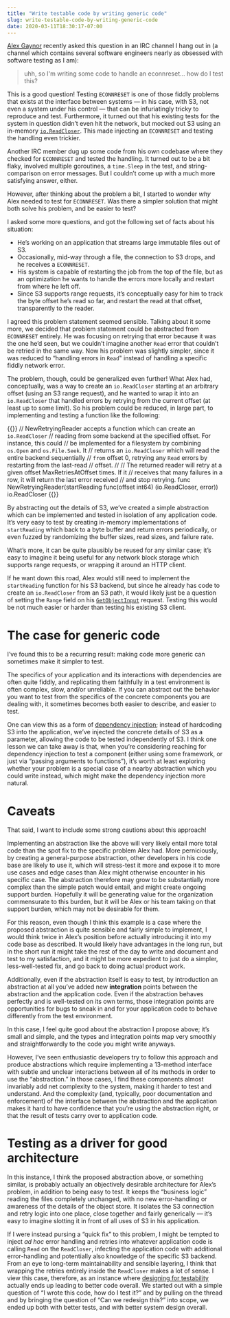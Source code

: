 ```yaml
---
title: "Write testable code by writing generic code"
slug: write-testable-code-by-writing-generic-code
date: 2020-03-11T18:30:17-07:00
---
```

[Alex Gaynor](https://alexgaynor.net/) recently asked this question in an IRC channel I hang out in (a channel which contains several software engineers nearly as obsessed with software testing as I am):


> uhh, so I'm writing some code to handle an econnreset... how do I test this?

This is a good question! Testing `ECONNRESET` is one of those fiddly problems that exists at the interface between systems — in his case, with S3, not even a system under his control — that can be infuriatingly tricky to reproduce and test. Furthermore, it turned out that his existing tests for the system in question didn’t even hit the network, but mocked out S3 using an in-memory [`io.ReadCloser`](https://golang.org/pkg/io/#ReadCloser). This made injecting an `ECONNRESET` and testing the handling even trickier.

Another IRC member dug up some code from his own codebase where they checked for `ECONNRESET` and tested the handling. It turned out to be a bit flaky, involved multiple goroutines, a `time.Sleep` in the test, and string-comparison on error messages. But I couldn’t come up with a much more satisfying answer, either.

However, after thinking about the problem a bit, I started to wonder *why* Alex needed to test for `ECONNRESET`. Was there a simpler solution that might both solve his problem, and be easier to test?

I asked some more questions, and got the following set of facts about his situation:

- He’s working on an application that streams large immutable files out of S3.
- Occasionally, mid-way through a file, the connection to S3 drops, and he receives a `ECONNRESET`.
- His system is capable of restarting the job from the top of the file, but as an optimization he wants to handle the errors more locally and restart from where he left off.
- Since S3 supports range requests, it’s conceptually easy for him to track the byte offset he’s read so far, and restart the read at that offset, transparently to the reader.

I agreed this problem statement seemed sensible. Talking about it some more, we decided that problem statement could be abstracted from `ECONNRESET` entirely. He was focusing on retrying that error because it was the one he’d seen, but we couldn’t imagine another `Read` error that couldn’t be retried in the same way. Now his problem was slightly simpler, since it was reduced to “handling errors in `Read`" instead of handling a specific fiddly network error.

The problem, though, could be generalized even further! What Alex had, conceptually, was a way to create an `io.ReadCloser` starting at an arbitrary offset (using an S3 range request), and he wanted to wrap it into an `io.ReadCloser` that handled errors by retrying from the current offset (at least up to some limit). So his problem could be reduced, in large part, to implementing and testing a function like the following:


{{<highlight go>}}
    // NewRetryingReader accepts a function which can create an `io.ReadCloser`
    // reading from some backend at the specified offset. For instance, this could
    // be implemented for a filesystem by combining `os.Open` and `os.File.Seek`. It
    // returns an `io.ReadCloser` which will read the entire backend sequentially
    // `from` offset 0, retrying any `Read` errors by restarting from the last-read
    // offset.
    //
    // The returned reader will retry at a given offset MaxRetriesAtOffset times. If it
    // receives that many failures in a row, it will return the last error received
    // and stop retrying.
    func NewRetryingReader(startReading func(offset int64) (io.ReadCloser, error)) io.ReadCloser
{{</highlight>}}

By abstracting out the details of S3, we’ve created a simple abstraction which can be implemented and tested in isolation of any application code. It’s very easy to test by creating in-memory implementations of `startReading` which back to a byte buffer and return errors periodically, or even fuzzed by randomizing the buffer sizes, read sizes, and failure rate.

What’s more, it can be quite plausibly be reused for any similar case; it’s easy to imagine it being useful for any network block storage which supports range requests, or wrapping it around an HTTP client.

If he want down this road, Alex would still need to implement the `startReading` function for his S3 backend, but since he already has code to create an `io.ReadCloser` from an S3 path, it would likely just be a question of setting the `Range` field on his [`GetObjectInput`](https://pkg.go.dev/github.com/aws/aws-sdk-go/service/s3?tab=doc#GetObjectInput) request. Testing this would be not much easier or harder than testing his existing S3 client.

# The case for generic code

I’ve found this to be a recurring result: making code more generic can sometimes make it simpler to test.

The specifics of your application and its interactions with dependencies are often quite fiddly, and replicating them faithfully in a test environment is often complex, slow, and/or unreliable. If you can abstract out the behavior you want to test from the specifics of the concrete components you are dealing with, it sometimes becomes both easier to describe, and easier to test.

One can view this as a form of [dependency injection](https://en.wikipedia.org/wiki/Dependency_injection); instead of hardcoding S3 into the application, we’ve injected the concrete details of S3 as a parameter, allowing the code to be tested independently of S3. I think one lesson we can take away is that, when you’re considering reaching for dependency injection to test a component (either using some framework, or just via “passing arguments to functions”), it’s worth at least exploring whether your problem is a special case of a nearby abstraction which you could write instead, which might make the dependency injection more natural.

# Caveats

That said, I want to include some strong cautions about this approach!

Implementing an abstraction like the above will very likely entail more total code than the spot fix to the specific problem Alex had. More perniciously, by creating a general-purpose abstraction, other developers in his code base are likely to use it, which will stress-test it more and expose it to more use cases and edge cases than Alex might otherwise encounter in his specific case. The abstraction therefore may grow to be substantially more complex than the simple patch would entail, and might create ongoing support burden. Hopefully it will be generating value for the organization commensurate to this burden, but it will be Alex or his team taking on that support burden, which may not be desirable for them.

For this reason, even though I think this example is a case where the proposed abstraction is quite sensible and fairly simple to implement, I would think twice in Alex’s position before actually introducing it into my code base as described. It would likely have advantages in the long run, but in the short run it might take the rest of the day to write and document and test to my satisfaction, and it might be more expedient to just do a simpler, less-well-tested fix, and go back to doing actual product work.

Additionally, even if the abstraction itself is easy to test, by introduction an abstraction at all you’ve added new **integration** points between the abstraction and the application code. Even if the abstraction behaves perfectly and is well-tested on its own terms, those integration points are opportunities for bugs to sneak in and for your application code to behave differently from the test environment.

In this case, I feel quite good about the abstraction I propose above; it’s small and simple, and the types and integration points map very smoothly and straightforwardly to the code you might write anyways.

However, I’ve seen enthusiastic developers try to follow this approach and produce abstractions which require implementing a 13-method interface with subtle and unclear interactions between all of its methods in order to use the “abstraction.” In those cases, I find these components almost invariably add net complexity to the system, making it harder to test and understand. And the complexity (and, typically, poor documentation and enforcement) of the interface between the abstraction and the application makes it hard to have confidence that you’re using the abstraction right, or that the result of tests carry over to application code.


# Testing as a driver for good architecture

In this instance, I think the proposed abstraction above, or something similar, is probably actually an objectively desirable architecture for Alex’s problem, in addition to being easy to test. It keeps the “business logic” reading the files completely unchanged, with no new error-handling or awareness of the details of the object store. It isolates the S3 connection and retry logic into one place, close together and fairly generically — it’s easy to imagine slotting it in front of all uses of S3 in his application.

If I were instead pursing a “quick fix” to this problem, I might be tempted to inject *ad hoc* error handling and retries into whatever application code is calling `Read` on the `ReadCloser`, infecting the application code with additional error-handling and potentially also knowledge of the specific S3 backend. From an eye to long-term maintainability and sensible layering, I think that wrapping the retries entirely inside the `ReadCloser` makes a lot of sense. I view this case, therefore, as an instance where [designing for testability](https://blog.nelhage.com/2016/03/design-for-testability/) actually ends up leading to better code overall. We started out with a simple question of “I wrote this code, how do I test it?” and by pulling on the thread and by bringing the question of “Can we redesign this?” into scope, we ended up both with better tests, and with better system design overall.
